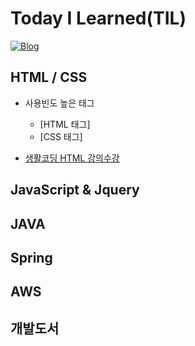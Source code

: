 # Today I Learned(TIL)
[![Blog](https://img.shields.io/badge/Blog-bomcoding.github.io-green.svg)](https://bomcoding.github.io/)

## HTML / CSS
* 사용빈도 높은 태그
  * [HTML 태그]
  * [CSS 태그]
  
* [생활코딩 HTML 강의수강](https://github.com/bomcoding/TIL/tree/master/HTML%2C%20CSS/LifeCoding%20Web%20Study)

## JavaScript & Jquery
  

## JAVA


## Spring


## AWS


## 개발도서


